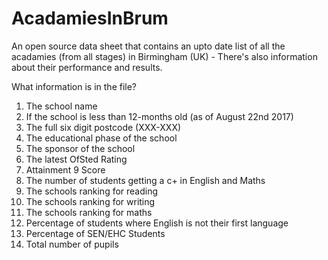 # AcadamiesInBrum 
An open source data sheet that contains an upto date list of all the acadamies (from all stages) in Birmingham (UK) - There's also information about their performance and results.

What information is in the file?

1) The school name
2) If the school is less than 12-months old (as of August 22nd 2017)
3) The full six digit postcode (XXX-XXX)
4) The educational phase of the school
5) The sponsor of the school
6) The latest OfSted Rating
7) Attainment 9 Score
8) The number of students getting a c+ in English and Maths
9)  The schools ranking for reading
10) The schools ranking for writing
11) The schools ranking for maths
12) Percentage of students where English is not their first language
13) Percentage of SEN/EHC Students
14) Total number of pupils
